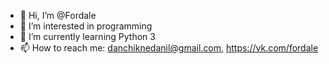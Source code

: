 - 👋 Hi, I’m @Fordale
- 👀 I’m interested in programming
- 🌱 I’m currently learning Python 3
- 📫 How to reach me: danchiknedanil@gmail.com, https://vk.com/fordale

